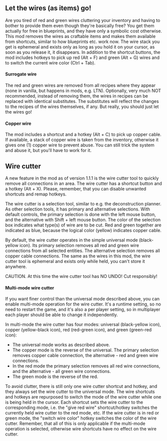 ## Let the wires (as items) go!

Are you tired of red and green wires cluttering your inventory and having to bother to provide them even though they're basically free? You get them actually for free in blueprints, and they have only a symbolic cost otherwise. This mod removes the wires as craftable items and makes them available from shortcuts, similar to how blueprints etc. work now. The wire stack you get is ephemeral and exists only as long as you hold it on your cursor, as soon as you release it, it disappears. In addition to the shortcut buttons, the mod includes hotkeys to pick up red (Alt + F) and green (Alt + G) wires and to switch the current wire color (Ctrl + Tab).  

#### Surrogate wire

The red and green wires are removed from all recipes where they appear (none in vanilla, but  happens in mods, e.g. LTN). Optionally, very much NOT recommended, instead of removing them, the wires in recipes can be replaced with identical substitutes. The substitutes will reflect the changes to the recipes of the wires themselves, if any. But really, you should just let the wires go! 

#### Copper wire

The mod includes a shortcut and a hotkey (Alt + C) to pick up copper cable. If available, a stack of copper wire is taken from the inventory, otherwise it gives one (1) copper wire to prevent abuse. You can still trick the system and abuse it, but you'll have to work for it.

## Wire cutter

A new feature in the mod as of version 1.1.1 is the wire cutter tool to quickly remove all connections in an area. The wire cutter has a shortcut button and a hotkey (Alt + X). Please, remember, that you can disable unwanted shortcuts and remap hotkeys.

The wire cutter is a selection tool, similar to e.g. the deconstruction planner. As other selection tools, it has primary and alternative selections. With default controls, the primary selection is done with the left mouse button, and the alternative with Shift + left mouse button. The color of the selection box indicates what type(s) of wire are to be cut. Red and green together are indicated as blue, because the logical color (yellow) indicates copper cable.  

By default, the wire cutter operates in the simple universal mode (black-yellow icon). Its primary selection removes all red and green wire connections from all selected entities. The alternative selection removes all copper cable connections. The same as the wires in this mod, the wire cutter tool is ephemeral and exists only while held, you can't store it anywhere. 

CAUTION. At this time the wire cutter tool has NO UNDO! Cut responsibly! 

#### Multi-mode wire cutter

If you want finer control than the universal mode described above, you can enable multi-mode operation for the wire cutter. It's a runtime setting, so no need to restart the game, and it's also a per player setting, so in multiplayer each player should be able to change it independently.  

In multi-mode the wire cutter has four modes: universal (black-yellow icon), copper (yellow-black icon), red (red-green icon), and green (green-red icon): 

* The universal mode works as described above. 
* The copper mode is the reverse of the universal. The primary selection removes copper cable connection, the alternative - red and green wire connections. 
* In the red mode the primary selection removes all red wire connections, and the alternative - all green wire connections. 
* The green mode is the reverse of the red. 

To avoid clutter, there is still only one wire cutter shortcut and hotkey, and they always set the wire cutter to the universal mode. The wire shortcuts and hotkeys are repurposed to switch the mode of the wire cutter while one is being held in the cursor. Each shortcut sets the wire cutter to the corresponding mode, i.e. the "give red wire" shortcut/hotkey switches the currently held wire cutter to the red mode, etc. If the wire cutter is in red or green mode, the "switch wire color" hotkey switches the color of the wire cutter. Remember, that all of this is only applicable if the multi-mode operation is selected, otherwise wire shortcuts have no effect on the wire cutter.   